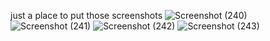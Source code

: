just a place to put those screenshots
![Screenshot (240)](https://github.com/michilcutt/Platform_Computing/assets/145288129/f3e71248-37bc-4a91-bcbe-8482c2316bfa)
![Screenshot (241)](https://github.com/michilcutt/Platform_Computing/assets/145288129/f5117f18-eba6-46bb-89c3-d129566411d0)
![Screenshot (242)](https://github.com/michilcutt/Platform_Computing/assets/145288129/cee5e42d-fabd-452e-8e78-2743b3d4f501)
![Screenshot (243)](https://github.com/michilcutt/Platform_Computing/assets/145288129/209a7194-3c86-4eb0-b9de-daf901a7601e)

